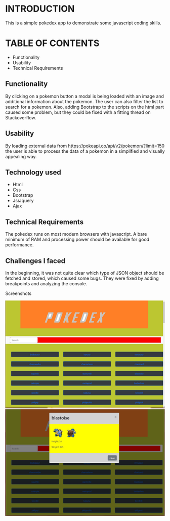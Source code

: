 # INTRODUCTION

This is a simple pokedex app to demonstrate some javascript coding skills. 


# TABLE OF CONTENTS

- Functionality
- Usability
- Technical Requirements


## Functionality

By clicking on a pokemon button a modal is being loaded with an image and additional information about the pokemon. The user can also filter the list to search for a pokemon. 
Also, adding Bootstrap to the scripts on the html part caused some problem, but they could be fixed with a fitting thread on Stackoverflow. 

## Usability

By loading external data from https://pokeapi.co/api/v2/pokemon/?limit=150 the user is able to process the data of a pokemon in a simplified and visually appealing way.

## Technology used

- Html
- Css
- Bootstrap
- Js/Jquery
- Ajax

## Technical Requirements

The pokedex runs on most modern browsers with javascript.
A bare minimum of RAM and processing power should be available for good performance.

## Challenges I faced
 
In the beginning, it was not quite clear which type of JSON object should be fetched and stored, which caused some bugs. They were fixed by adding breakpoints and analyzing the console.

Screenshots

![This is an image](https://github.com/TBj93/Digital-Database/blob/main/img/pokedex1.JPG?raw=true)
![This is an image](https://github.com/TBj93/Digital-Database/blob/main/img/pokedex%202.JPG?raw=true)